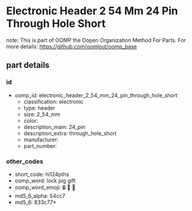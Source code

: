 # Electronic Header 2 54 Mm 24 Pin Through Hole Short  

note: This is part of OOMP the Oopen Organization Method For Parts. For more details: https://github.com/oomlout/oomp_base

##  part details





### id
* oomp_id: electronic_header_2_54_mm_24_pin_through_hole_short
  * classification: electronic
  * type: header
  * size: 2_54_mm
  * color: 
  * description_main: 24_pin
  * description_extra: through_hole_short
  * manufacturer: 
  * part_number: 

### other_codes
* short_code: hi124pths
* oomp_word: lock pig gift
* oomp_word_emoji: :lock: :pig: :gift:
* md5_6_alpha: 54cc7
* md5_6: 833c77* 